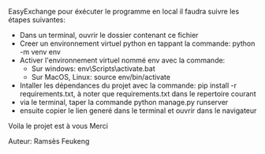 EasyExchange
 pour éxécuter le programme en local il faudra suivre les étapes suivantes:

 - Dans un terminal, ouvrir le dossier contenant ce fichier 
 - Creer un environnement virtuel python en tappant la commande: python -m venv env
 - Activer l'environnement virtuel nommé env avec la commande:
    - Sur windows: env\Scripts\activate.bat
    - Sur MacOS, Linux: source env/bin/activate
- Intaller les dépendances du projet avec la commande: pip install -r requirements.txt, à noter que requirements.txt dans le repertoire courant
- via le terminal, taper la commande python manage.py runserver 
- ensuite copier le lien generé dans le terminal et ouvrir dans le navigateur

Voila le projet est à vous
Merci

Auteur: Ramsès Feukeng